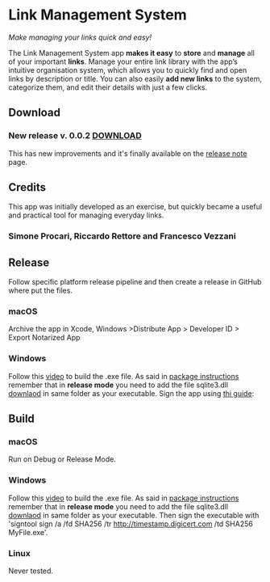 # Link Management System
_Make managing your links quick and easy!_

The Link Management System app **makes it **easy**** to **store** and **manage** all of your important **links**. Manage your entire link library with the app’s intuitive organisation system, which allows you to quickly find and open links by description or title.
You can also easily **add new links** to the system, categorize them, and edit their details with just a few clicks.

## Download
### New release v. 0.0.2 [DOWNLOAD](https://github.com/kekko7072/lms/releases/tag/0.0.2)
This has new improvements and it's finally available on the [release note](https://github.com/kekko7072/lms/releases/tag/0.0.2) page.

## Credits
This app was initially developed as an exercise, but quickly became a useful and practical tool for managing everyday links. 
### Simone Procari, Riccardo Rettore and Francesco Vezzani

## Release
Follow specific platform release pipeline and then create a release in GitHub where put the files.
### macOS
Archive the app in Xcode, Windows >Distribute App > Developer ID > Export Notarized App
### Windows
Follow this [video](https://www.youtube.com/watch?v=XvwX-hmYv0E) to build the .exe file. As said in [package instructions](https://pub.dev/packages/sqflite_common_ffi#windows) remember that in <b>release mode</b> you need to add the file sqlite3.dll [downlaod](https://github.com/tekartik/sqflite/raw/master/sqflite_common_ffi/lib/src/windows/sqlite3.dll) in same folder as your executable. 
Sign the app using [thi guide](https://learn.microsoft.com/it-it/windows/uwp/debug-test-perf/windows-app-certification-kit#validate-your-windows-app-using-the-windows-app-certification-kit-interactively): 

## Build
### macOS
Run on Debug or Release Mode.

### Windows
Follow this [video](https://www.youtube.com/watch?v=XvwX-hmYv0E) to build the .exe file. As said in [package instructions](https://pub.dev/packages/sqflite_common_ffi#windows) remember that in <b>release mode</b> you need to add the file sqlite3.dll [downlaod](https://github.com/tekartik/sqflite/raw/master/sqflite_common_ffi/lib/src/windows/sqlite3.dll) in same folder as your executable. Then sign the executable with 'signtool sign /a /fd SHA256 /tr http://timestamp.digicert.com /td SHA256 MyFile.exe'.

### Linux
Never tested.
